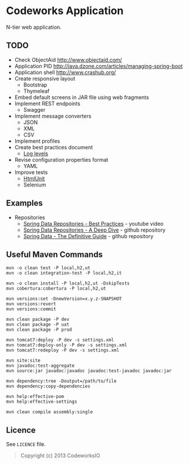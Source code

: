 Codeworks Application
=====================

N-tier web application.

TODO
----

 * Check ObjectAid http://www.objectaid.com/
 * Application PID http://java.dzone.com/articles/managing-spring-boot
 * Application shell http://www.crashub.org/
 * Create responsive layout
    * Bootstrap
    * Thymeleaf
 * Embed default screens in JAR file using web fragments
 * Implement REST endpoints
    * Swagger
 * Implement message converters
    * JSON
    * XML
    * CSV
 * Implement profiles
 * Create best practices document
    * [Log levels](http://stackoverflow.com/questions/7839565/logging-levels-logback-rule-of-thumb-to-assign-log-levels)
 * Revise configuration properties format
    * YAML
 * Improve tests
    * [HtmlUnit](https://github.com/spring-projects/spring-test-mvc-htmlunit)
    * Selenium

Examples
--------

 * Repositories
    * [Spring Data Repositories - Best Practices](https://www.youtube.com/watch?v=hwNyzkWENE0) - youtube video
    * [Spring Data Repositories - A Deep Dive](https://github.com/olivergierke/repositories-deepdive) - github repository
    * [Spring Data - The Definitive Guide](https://github.com/spring-projects/spring-data-book/tree/master/rest) - github repository

Useful Maven Commands
---------------------

    mvn -o clean test -P local,h2,ut
    mvn -o clean integration-test -P local,h2,it

    mvn -o clean install -P local,h2,ut -DskipTests
    mvn cobertura:cobertura -P local,h2,ut

    mvn versions:set -DnewVersion=x.y.z-SNAPSHOT
    mvn versions:revert
    mvn versions:commit

    mvn clean package -P dev
    mvn clean package -P uat
    mvn clean package -P prod

    mvn tomcat7:deploy -P dev -s settings.xml
    mvn tomcat7:deploy-only -P dev -s settings.xml
    mvn tomcat7:redeploy -P dev -s settings.xml

    mvn site:site
    mvn javadoc:test-aggregate
    mvn source:jar javadoc:javadoc javadoc:test-javadoc javadoc:jar

    mvn dependency:tree -Doutput=/path/to/file
    mvn dependency:copy-dependencies

    mvn help:effective-pom
    mvn help:effective-settings

    mvn clean compile assembly:single

Licence
-------

See `LICENCE` file.

> Copyright (c) 2013 CodeworksIO
